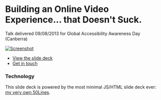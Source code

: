 # Building an Online Video Experience... that Doesn't Suck.

Talk delivered 09/08/2013 for Global Accessibility Awareness Day (Canberra)

[![Screenshot](https://rawgithub.com/cgiffard/GAAD-Talk-2013/master/screenshots/thumbnail.jpg)](https://rawgithub.com/cgiffard/GAAD-Talk-2013/master/index.html#0)

* [View the slide deck](https://rawgithub.com/cgiffard/GAAD-Talk-2013/master/index.html#0)
* [Get in touch](http://app.net/cgiffard)

### Technology

This slide deck is powered by the most minimal JS/HTML slide deck ever:
[my very own 50Lines](http://github.com/cgiffard/50Lines).